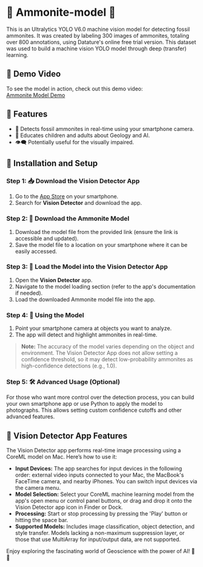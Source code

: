 # 🐚 Ammonite-model 🦕  
  
This is an Ultralytics YOLO V6.0 machine vision model for detecting fossil ammonites. It was created by labeling 300 images of ammonites, totaling over 800 annotations, using Datature's online free trial version. This dataset was used to build a machine vision YOLO model through deep (transfer) learning.  
  
## 🎥 Demo Video  
To see the model in action, check out this demo video:  
[Ammonite Model Demo](https://github.com/bsab/Ammonite-model/raw/refs/heads/patch-1/Smartphone_ammonite_detector_video.mov)

## 🌟 Features  
- 📱 Detects fossil ammonites in real-time using your smartphone camera.  
- 🧠 Educates children and adults about Geology and AI.  
- 👁️‍🗨️ Potentially useful for the visually impaired.  
  
## 🚀 Installation and Setup  
  
### Step 1: 📥 Download the Vision Detector App  
1. Go to the [App Store](https://apps.apple.com/it/app/vision-detector/id6443729650?platform=iphone) on your smartphone.  
2. Search for **Vision Detector** and download the app.  
  
### Step 2: 🔄 Download the Ammonite Model  
1. Download the model file from the provided link (ensure the link is accessible and updated).  
2. Save the model file to a location on your smartphone where it can be easily accessed.  
  
### Step 3: 📂 Load the Model into the Vision Detector App  
1. Open the **Vision Detector** app.  
2. Navigate to the model loading section (refer to the app's documentation if needed).  
3. Load the downloaded Ammonite model file into the app.  
  
### Step 4: 📸 Using the Model  
1. Point your smartphone camera at objects you want to analyze.  
2. The app will detect and highlight ammonites in real-time.  
  
> **Note:** The accuracy of the model varies depending on the object and environment. The Vision Detector App does not allow setting a confidence threshold, so it may detect low-probability ammonites as high-confidence detections (e.g., 1.0).  
  
### Step 5: 🛠️ Advanced Usage (Optional)  
For those who want more control over the detection process, you can build your own smartphone app or use Python to apply the model to photographs. This allows setting custom confidence cutoffs and other advanced features.  
  
## 📱 Vision Detector App Features  
The Vision Detector app performs real-time image processing using a CoreML model on Mac. Here’s how to use it:  
  
- **Input Devices:** The app searches for input devices in the following order: external video inputs connected to your Mac, the MacBook's FaceTime camera, and nearby iPhones. You can switch input devices via the camera menu.  
- **Model Selection:** Select your CoreML machine learning model from the app's open menu or control panel buttons, or drag and drop it onto the Vision Detector app icon in Finder or Dock.  
- **Processing:** Start or stop processing by pressing the 'Play' button or hitting the space bar.  
- **Supported Models:** Includes image classification, object detection, and style transfer. Models lacking a non-maximum suppression layer, or those that use MultiArray for input/output data, are not supported.  
    
Enjoy exploring the fascinating world of Geoscience with the power of AI! 🦑💡  

